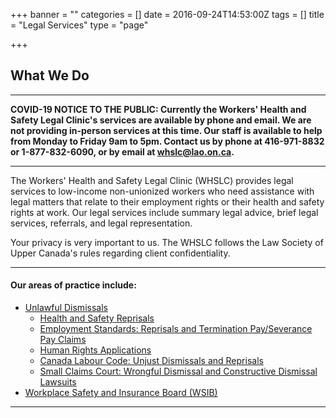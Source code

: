 +++
banner = ""
categories = []
date = 2016-09-24T14:53:00Z
tags = []
title = "Legal Services"
type = "page"

+++
## What We Do

***

**COVID-19 NOTICE TO THE PUBLIC: Currently the Workers' Health and Safety Legal Clinic's services are available by phone and email. We are not providing in-person services at this time. Our staff is available to help from Monday to Friday 9am to 5pm. Contact us by phone at 416-971-8832 or 1-877-832-6090, or by email at whslc@lao.on.ca.**

***

The Workers' Health and Safety Legal Clinic (WHSLC) provides legal services to low-income non-unionized workers who need assistance with legal matters that relate to their employment rights or their health and safety rights at work. Our legal services include summary legal advice, brief legal services, referrals, and legal representation.

Your privacy is very important to us. The WHSLC follows the Law Society of Upper Canada's rules regarding client confidentiality.

***

#### Our areas of practice include:

* [Unlawful Dismissals](/features/services/unlawful-dismissals/)
  * [Health and Safety Reprisals](/features/services/dismissals/hsreprisals/)
  * [Employment Standards: Reprisals and Termination Pay/Severance Pay Claims](/features/services/dismissals/employment-standards/)
  * [Human Rights Applications](/features/services/dismissals/human-rights/)
  * [Canada Labour Code: Unjust Dismissals and Reprisals](/features/services/dismissals/canada-labor-code/)
  * [Small Claims Court: Wrongful Dismissal and Constructive Dismissal Lawsuits](/features/services/dismissals/small-claims/)
* [Workplace Safety and Insurance Board (WSIB)](/features/services/workplace-safety/)

***